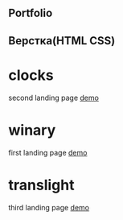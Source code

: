## Portfolio

## Верстка(HTML CSS)

# clocks
second landing page
[demo](https://elminio-anton.github.io/clocks/)

# winary
first landing page
[demo](https://elminio-anton.github.io/winary/)

# translight
third landing page
[demo](https://elminio-anton.github.io/translight/)

